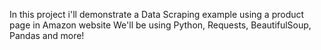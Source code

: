 

In this project i'll demonstrate a Data Scraping example using a product page in Amazon website
We'll be using Python, Requests, BeautifulSoup, Pandas and more!
